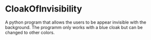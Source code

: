 # CloakOfInvisibility
A python program that allows the users to be appear invisible with the background. The programm 
only works with a blue cloak but can be changed to other colors.
